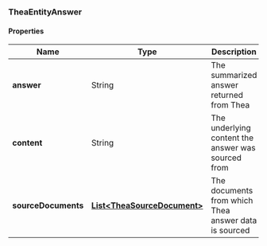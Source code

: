 
[//]: # (CLASS:TheaEntityAnswer)

[//]: # (KIND:object)

### TheaEntityAnswer

#### Properties

[//]: # (START_DEFINITION)

Name | Type | Description
------------ | ------------- | -------------
**answer** | String | The summarized answer returned from Thea &nbsp;
**content** | String | The underlying content the answer was sourced from &nbsp;
**sourceDocuments** | [**List&lt;TheaSourceDocument&gt;**](TheaSourceDocument.md) | The documents from which Thea answer data is sourced &nbsp;

[//]: # (END_DEFINITION)


[//]: # (CONTAINED_CLASS:TheaSourceDocument)





